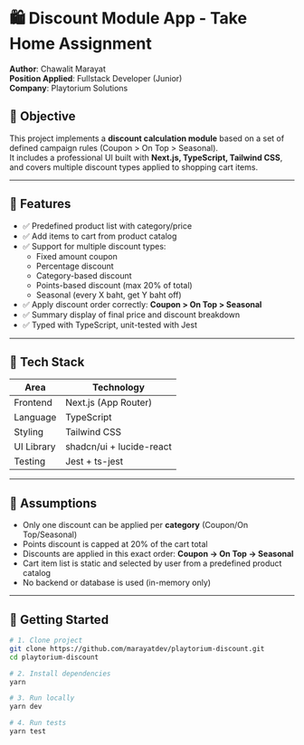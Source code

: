 # 🛍️ Discount Module App - Take Home Assignment

**Author**: Chawalit Marayat  
**Position Applied**: Fullstack Developer (Junior)  
**Company**: Playtorium Solutions

## 📌 Objective

This project implements a **discount calculation module** based on a set of defined campaign rules (Coupon > On Top > Seasonal).  
It includes a professional UI built with **Next.js, TypeScript, Tailwind CSS**, and covers multiple discount types applied to shopping cart items.

---

## 🧠 Features

- ✅ Predefined product list with category/price
- ✅ Add items to cart from product catalog
- ✅ Support for multiple discount types:
  - Fixed amount coupon
  - Percentage discount
  - Category-based discount
  - Points-based discount (max 20% of total)
  - Seasonal (every X baht, get Y baht off)
- ✅ Apply discount order correctly: **Coupon > On Top > Seasonal**
- ✅ Summary display of final price and discount breakdown
- ✅ Typed with TypeScript, unit-tested with Jest

---

## 📂 Tech Stack

| Area       | Technology               |
| ---------- | ------------------------ |
| Frontend   | Next.js (App Router)     |
| Language   | TypeScript               |
| Styling    | Tailwind CSS             |
| UI Library | shadcn/ui + lucide-react |
| Testing    | Jest + ts-jest           |

---

## 📄 Assumptions

- Only one discount can be applied per **category** (Coupon/On Top/Seasonal)
- Points discount is capped at 20% of the cart total
- Discounts are applied in this exact order: **Coupon → On Top → Seasonal**
- Cart item list is static and selected by user from a predefined product catalog
- No backend or database is used (in-memory only)

---

## 🚀 Getting Started

```bash
# 1. Clone project
git clone https://github.com/marayatdev/playtorium-discount.git
cd playtorium-discount

# 2. Install dependencies
yarn

# 3. Run locally
yarn dev

# 4. Run tests
yarn test
```
